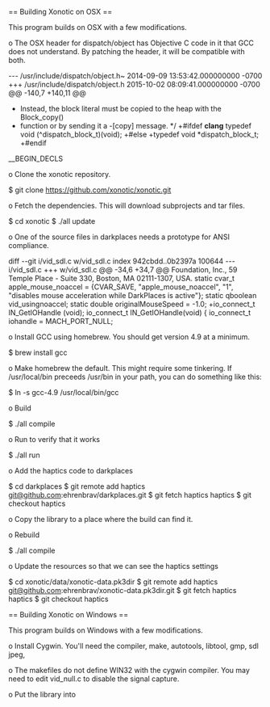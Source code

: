 

== Building Xonotic on OSX ==

This program builds on OSX with a few modifications.

o The OSX header for dispatch/object has Objective C code in it that
  GCC does not understand.  By patching the header, it will be
  compatible with both.

--- /usr/include/dispatch/object.h~     2014-09-09 13:53:42.000000000 -0700
+++ /usr/include/dispatch/object.h      2015-10-02 08:09:41.000000000 -0700
@@ -140,7 +140,11 @@
  * Instead, the block literal must be copied to the heap with the Block_copy()
  * function or by sending it a -[copy] message.
  */
+#ifdef __clang__
 typedef void (^dispatch_block_t)(void);
+#else
+typedef void *dispatch_block_t;
+#endif
 
 __BEGIN_DECLS

o Clone the xonotic repository.

  $ git clone https://github.com/xonotic/xonotic.git

o Fetch the dependencies.  This will download subprojects and tar files.

  $ cd xonotic
  $ ./all update

o One of the source files in darkplaces needs a prototype for ANSI
  compliance.

diff --git i/vid_sdl.c w/vid_sdl.c
index 942cbdd..0b2397a 100644
--- i/vid_sdl.c
+++ w/vid_sdl.c
@@ -34,6 +34,7 @@ Foundation, Inc., 59 Temple Place - Suite 330, Boston, MA  02111-1307, USA.
 static cvar_t apple_mouse_noaccel = {CVAR_SAVE, "apple_mouse_noaccel", "1", "disables mouse acceleration while DarkPlaces is active"};
 static qboolean vid_usingnoaccel;
 static double originalMouseSpeed = -1.0;
+io_connect_t IN_GetIOHandle (void);
 io_connect_t IN_GetIOHandle(void)
 {
        io_connect_t iohandle = MACH_PORT_NULL;


o Install GCC using homebrew.  You should get version 4.9 at a
  minimum.

  $ brew install gcc

o Make homebrew the default.  This might require some tinkering.  If
  /usr/local/bin preceeds /usr/bin in your path, you can do something
  like this:

  $ ln -s gcc-4.9 /usr/local/bin/gcc

o Build

  $ ./all compile

o Run to verify that it works

  $ ./all run

o Add the haptics code to darkplaces

  $ cd darkplaces
  $ git remote add haptics git@github.com:ehrenbrav/darkplaces.git
  $ git fetch haptics haptics
  $ git checkout haptics

o Copy the library to a place where the build can find it.

o Rebuild

  $ ./all compile

o Update the resources so that we can see the haptics settings

  $ cd xonotic/data/xonotic-data.pk3dir
  $ git remote add haptics git@github.com:ehrenbrav/xonotic-data.pk3dir.git
  $ git fetch haptics haptics
  $ git checkout haptics


== Building Xonotic on Windows ==

This program builds on Windows with a few modifications.

o Install Cygwin.  You'll need the compiler, make, autotools, libtool,
  gmp, sdl jpeg,

o The makefiles do not define WIN32 with the cygwin compiler.  You may
  need to edit vid_null.c to disable the signal capture.

o Put the library into 